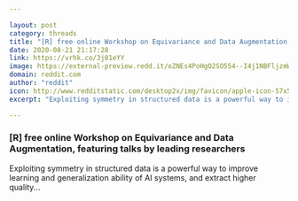 ```yaml
---

layout: post
category: threads
title: "[R] free online Workshop on Equivariance and Data Augmentation, featuring talks by leading researchers"
date: 2020-08-21 21:17:28
link: https://vrhk.co/3j01eYY
image: https://external-preview.redd.it/oZNEs4PoHgO2SO554--I4j1NBFljzmWY2hsNe1CjQ54.jpg?width=1200&height=628.272251309&auto=webp&crop=1200:628.272251309,smart&s=16bb63409f8e1b0e0a8e44dbe547ead96724678b
domain: reddit.com
author: "reddit"
icon: http://www.redditstatic.com/desktop2x/img/favicon/apple-icon-57x57.png
excerpt: "Exploiting symmetry in structured data is a powerful way to improve learning and generalization ability of AI systems, and extract higher quality..."

---
```


### [R] free online Workshop on Equivariance and Data Augmentation, featuring talks by leading researchers

Exploiting symmetry in structured data is a powerful way to improve learning and generalization ability of AI systems, and extract higher quality...